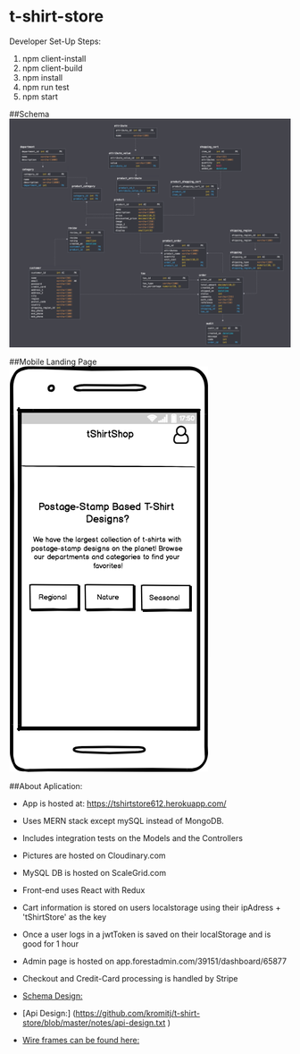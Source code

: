 # t-shirt-store
Developer Set-Up Steps:
1. npm client-install
2. npm client-build
3. npm install
4. npm run test
5. npm start

##Schema
![Pic of Schema](./Schema.png "Schema")

##Mobile Landing Page
![Pic of Schema](./WireFrames/Mobile-Landing.png "Schema")

##About Aplication:
* App is hosted at: https://tshirtstore612.herokuapp.com/
* Uses MERN stack except mySQL instead of MongoDB.
* Includes integration tests on the Models and the Controllers
* Pictures are hosted on Cloudinary.com
* MySQL DB is hosted on ScaleGrid.com
* Front-end uses React with Redux

* Cart information is stored on users localstorage using their ipAdress + 'tShirtStore' as the key
* Once a user logs in a jwtToken is saved on their localStorage and is good for 1 hour
* Admin page is hosted on app.forestadmin.com/39151/dashboard/65877
* Checkout and Credit-Card processing is handled by Stripe
* [Schema Design:](https://github.com/kromitj/t-shirt-store/blob/master/Schema.png)
* [Api Design:] (https://github.com/kromitj/t-shirt-store/blob/master/notes/api-design.txt )

* [Wire frames can be found here:](https://github.com/kromitj/t-shirt-store/tree/master/WireFrames)

